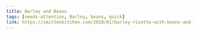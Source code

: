 ```yaml
---
title: Barley and Beans
tags: [needs-attention, Barley, beans, quick]
link: https://smittenkitchen.com/2010/01/barley-risotto-with-beans-and-greens/
---
```


